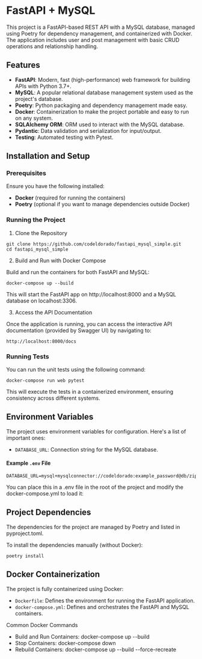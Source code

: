 # FastAPI + MySQL

This project is a FastAPI-based REST API with a MySQL database, managed using Poetry for dependency management, and containerized with Docker. The application includes user and post management with basic CRUD operations and relationship handling.

## Features

- **FastAPI**: Modern, fast (high-performance) web framework for building APIs with Python 3.7+.
- **MySQL**: A popular relational database management system used as the project's database.
- **Poetry**: Python packaging and dependency management made easy.
- **Docker**: Containerization to make the project portable and easy to run on any system.
- **SQLAlchemy ORM**: ORM used to interact with the MySQL database.
- **Pydantic**: Data validation and serialization for input/output.
- **Testing**: Automated testing with Pytest.

## Installation and Setup

### Prerequisites

Ensure you have the following installed:

- **Docker** (required for running the containers)
- **Poetry** (optional if you want to manage dependencies outside Docker)

### Running the Project

1. Clone the Repository

```
git clone https://github.com/codeldorado/fastapi_mysql_simple.git
cd fastapi_mysql_simple
```

2. Build and Run with Docker Compose

Build and run the containers for both FastAPI and MySQL:

```
docker-compose up --build
```

This will start the FastAPI app on http://localhost:8000 and a MySQL database on localhost:3306.

3. Access the API Documentation

Once the application is running, you can access the interactive API documentation (provided by Swagger UI) by navigating to:

```
http://localhost:8000/docs
```

### Running Tests

You can run the unit tests using the following command:

```
docker-compose run web pytest
```

This will execute the tests in a containerized environment, ensuring consistency across different systems.

## Environment Variables

The project uses environment variables for configuration. Here's a list of important ones:

- `DATABASE_URL`: Connection string for the MySQL database.

#### Example `.env` File

```
DATABASE_URL=mysql+mysqlconnector://codeldorado:example_password@db/ziptie
```

You can place this in a .env file in the root of the project and modify the docker-compose.yml to load it:

## Project Dependencies

The dependencies for the project are managed by Poetry and listed in pyproject.toml.

To install the dependencies manually (without Docker):

```
poetry install
```

## Docker Containerization

The project is fully containerized using Docker:

- `Dockerfile`: Defines the environment for running the FastAPI application.
- `docker-compose.yml`: Defines and orchestrates the FastAPI and MySQL containers.

Common Docker Commands

- Build and Run Containers: docker-compose up --build
- Stop Containers: docker-compose down
- Rebuild Containers: docker-compose up --build --force-recreate
